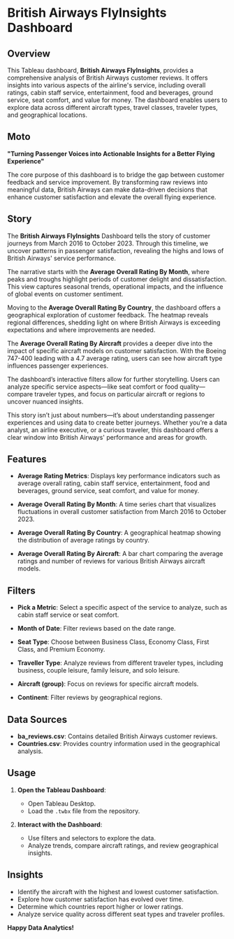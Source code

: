 # British Airways FlyInsights Dashboard

## Overview
This Tableau dashboard, **British Airways FlyInsights**, provides a comprehensive analysis of British Airways customer reviews. It offers insights into various aspects of the airline's service, including overall ratings, cabin staff service, entertainment, food and beverages, ground service, seat comfort, and value for money. The dashboard enables users to explore data across different aircraft types, travel classes, traveler types, and geographical locations.

## Moto

**"Turning Passenger Voices into Actionable Insights for a Better Flying Experience"**

The core purpose of this dashboard is to bridge the gap between customer feedback and service improvement. By transforming raw reviews into meaningful data, British Airways can make data-driven decisions that enhance customer satisfaction and elevate the overall flying experience.

## Story

The **British Airways FlyInsights** Dashboard tells the story of customer journeys from March 2016 to October 2023. Through this timeline, we uncover patterns in passenger satisfaction, revealing the highs and lows of British Airways' service performance.

The narrative starts with the **Average Overall Rating By Month**, where peaks and troughs highlight periods of customer delight and dissatisfaction. This view captures seasonal trends, operational impacts, and the influence of global events on customer sentiment.

Moving to the **Average Overall Rating By Country**, the dashboard offers a geographical exploration of customer feedback. The heatmap reveals regional differences, shedding light on where British Airways is exceeding expectations and where improvements are needed.

The **Average Overall Rating By Aircraft** provides a deeper dive into the impact of specific aircraft models on customer satisfaction. With the Boeing 747-400 leading with a 4.7 average rating, users can see how aircraft type influences passenger experiences.

The dashboard’s interactive filters allow for further storytelling. Users can analyze specific service aspects—like seat comfort or food quality—compare traveler types, and focus on particular aircraft or regions to uncover nuanced insights.

This story isn’t just about numbers—it’s about understanding passenger experiences and using data to create better journeys. Whether you’re a data analyst, an airline executive, or a curious traveler, this dashboard offers a clear window into British Airways' performance and areas for growth.

## Features

- **Average Rating Metrics**: Displays key performance indicators such as average overall rating, cabin staff service, entertainment, food and beverages, ground service, seat comfort, and value for money.

- **Average Overall Rating By Month**: A time series chart that visualizes fluctuations in overall customer satisfaction from March 2016 to October 2023.

- **Average Overall Rating By Country**: A geographical heatmap showing the distribution of average ratings by country.

- **Average Overall Rating By Aircraft**: A bar chart comparing the average ratings and number of reviews for various British Airways aircraft models.

## Filters

- **Pick a Metric**: Select a specific aspect of the service to analyze, such as cabin staff service or seat comfort.

- **Month of Date**: Filter reviews based on the date range.

- **Seat Type**: Choose between Business Class, Economy Class, First Class, and Premium Economy.

- **Traveller Type**: Analyze reviews from different traveler types, including business, couple leisure, family leisure, and solo leisure.

- **Aircraft (group)**: Focus on reviews for specific aircraft models.

- **Continent**: Filter reviews by geographical regions.

## Data Sources

- **ba_reviews.csv**: Contains detailed British Airways customer reviews.
- **Countries.csv**: Provides country information used in the geographical analysis.

## Usage

1. **Open the Tableau Dashboard**:
   - Open Tableau Desktop.
   - Load the `.twbx` file from the repository.

2. **Interact with the Dashboard**:
   - Use filters and selectors to explore the data.
   - Analyze trends, compare aircraft ratings, and review geographical insights.

## Insights

- Identify the aircraft with the highest and lowest customer satisfaction.
- Explore how customer satisfaction has evolved over time.
- Determine which countries report higher or lower ratings.
- Analyze service quality across different seat types and traveler profiles.

**Happy Data Analytics!**

